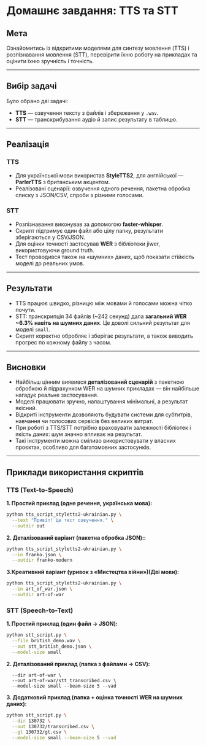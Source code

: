# Домашнє завдання: TTS та STT

## Мета  
Ознайомитись із відкритими моделями для синтезу мовлення (TTS) і розпізнавання мовлення (STT), перевірити їхню роботу на прикладах та оцінити їхню зручність і точність.  

---

## Вибір задачі  
Було обрано дві задачі:  
- **TTS** — озвучення тексту з файлів і збереження у `.wav`.  
- **STT** — транскрибування аудіо й запис результату в таблицю.  

---

## Реалізація  

### TTS  
- Для української мови використав **StyleTTS2**, для англійської — **ParlerTTS** з британським акцентом.  
- Реалізовані сценарії: озвучення одного речення, пакетна обробка списку з JSON/CSV, спроби з різними голосами.  

### STT  
- Розпізнавання виконував за допомогою **faster-whisper**.  
- Скрипт підтримує один файл або цілу папку, результати зберігаються у CSV/JSON.  
- Для оцінки точності застосував **WER** з бібліотеки jiwer, використовуючи ground truth.  
- Тест проводився також на «шумних» даних, щоб показати стійкість моделі до реальних умов.  

---

## Результати  
- TTS працює швидко, різницю між мовами й голосами можна чітко почути.  
- STT: транскрипція 34 файлів (~242 секунд) дала **загальний WER ~6.3% навіть на шумних даних**. Це доволі сильний результат для моделі `small`.  
- Скрипт коректно обробляє і зберігає результати, а також виводить прогрес по кожному файлу з часом.  

---

## Висновки  
- Найбільш цінним виявився **деталізований сценарій** з пакетною обробкою й підрахунком WER на шумних прикладах — він найбільше нагадує реальне застосування.  
- Моделі працювати зручно, налаштування мінімальні, а результат якісний.  
- Відкриті інструменти дозволяють будувати системи для субтитрів, навчання чи голосових сервісів без великих витрат.  
- При роботі з TTS/STT потрібно враховувати залежності бібліотек і якість даних: шум значно впливає на результат.  
- Такі інструменти можна сміливо використовувати у власних проєктах, особливо для багатомовних застосунків.  

---

## Приклади використання скриптів  

### TTS (Text-to-Speech)  

**1. Простий приклад (одне речення, українська мова):**  
```bash
python tts_script_styletts2-ukrainian.py \
  --text "Привіт! Це тест озвучення." \
  --outdir out
```

**2. Деталізований варіант (пакетна обробка JSON)::**  
```bash
python tts_script_styletts2-ukrainian.py \
  --in franko.json \
  --outdir franko-modern
```

**3.Креативний варіант (уривок з «Мистецтва війни»)(Дві мови):**
```bash
python tts_script_styletts2-ukrainian.py \
  --in art_of_war.json \
  --outdir art-of-war
```

### STT (Speech-to-Text)

**1. Простий приклад (один файл → JSON):**
```bash
python stt_script.py \
  --file british_demo.wav \
  --out stt_british_demo.json \
  --model-size small
```

**2. Деталізований приклад (папка з файлами → CSV):**
```bashpython stt_script.py \
  --dir art-of-war \
  --out art-of-war/stt_transcribed.csv \
  --model-size small --beam-size 5 --vad
```

**3. Додатковий приклад (папка + оцінка точності WER на шумних даних):**
```bash
python stt_script.py \
  --dir 130732 \
  --out 130732/transcribed.csv \
  --gt 130732/gt.csv \
  --model-size small --beam-size 5 --vad
```